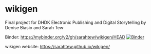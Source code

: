 # wikigen
Final project for DHDK Electronic Publishing and Digital Storytelling by Denise Biasio and Sarah Tew

Binder: https://mybinder.org/v2/gh/sarahtew/wikigen/HEAD
[![Binder](https://mybinder.org/badge_logo.svg)](https://mybinder.org/v2/gh/sarahtew/wikigen/HEAD)

wikigen website: https://sarahtew.github.io/wikigen/
